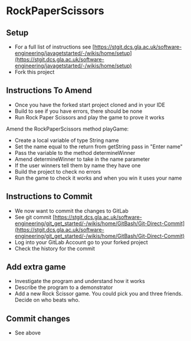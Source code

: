# RockPaperScissors

## Setup

* For a full list of instructions see [https://stgit.dcs.gla.ac.uk/software-engineering/javagetstarted/-/wikis/home/setup](https://stgit.dcs.gla.ac.uk/software-engineering/javagetstarted/-/wikis/home/setup)
* Fork this project

## Instructions To Amend

* Once you have the forked start project cloned and in your IDE
* Build to see if you have errors, there should be none
* Run Rock Paper Scissors and play the game to prove it works

Amend the RockPaperScissors method playGame:
* Create a local variable of type String name
* Set the name equal to the return from getString pass in "Enter name"
* Pass the variable to the method determineWinner
* Amend determineWinner to take in the name parameter
* If the user winners tell them by name they have one
* Build the project to check no errors
* Run the game to check it works and when you win it uses your name

## Instructions to Commit

* We now want to commit the changes to GitLab
* See git commit [https://stgit.dcs.gla.ac.uk/software-engineering/git_get_started/-/wikis/home/GitBash/Git-Direct-Commit](https://stgit.dcs.gla.ac.uk/software-engineering/git_get_started/-/wikis/home/GitBash/Git-Direct-Commit)
* Log into your GitLab Account go to your forked project
* Check the history for the commit

## Add extra game
* Investigate the program and understand how it works
* Describe the program to a demonstrator
* Add a new Rock Scissor game. You could pick you and three friends. Decide on who beats who.

## Commit changes
* See above